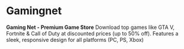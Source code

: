 # Gamingnet
**Gaming Net - Premium Game Store**   Download top games like GTA V, Fortnite &amp; Call of Duty at discounted prices (up to 50% off). Features a sleek, responsive design for all platforms (PC, PS, Xbox)
